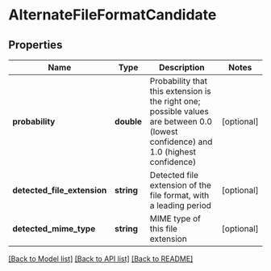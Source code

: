 # AlternateFileFormatCandidate

## Properties
Name | Type | Description | Notes
------------ | ------------- | ------------- | -------------
**probability** | **double** | Probability that this extension is the right one; possible values are between 0.0 (lowest confidence) and 1.0 (highest confidence) | [optional] 
**detected_file_extension** | **string** | Detected file extension of the file format, with a leading period | [optional] 
**detected_mime_type** | **string** | MIME type of this file extension | [optional] 

[[Back to Model list]](../README.md#documentation-for-models) [[Back to API list]](../README.md#documentation-for-api-endpoints) [[Back to README]](../README.md)



